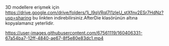 3D modellere erişmek için 
https://drive.google.com/drive/folders/1j_l9qVRql7I1zIeU_stXfnv2ESr7HdNz?usp=sharing
bu linkten indirebilirsiniz.AfterDie klasörünün altına kopyalamanız yeterlidir.



https://user-images.githubusercontent.com/67561119/160406331-67a54ba7-12ff-4840-ae67-8f5e80e83dc1.mp4

